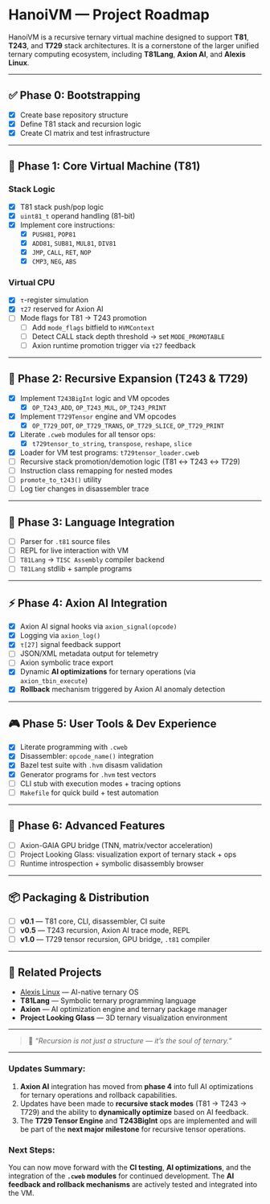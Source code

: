 # **HanoiVM — Project Roadmap**

HanoiVM is a recursive ternary virtual machine designed to support **T81**, **T243**, and **T729** stack architectures. It is a cornerstone of the larger unified ternary computing ecosystem, including **T81Lang**, **Axion AI**, and **Alexis Linux**.

---

## ✅ Phase 0: Bootstrapping

- [x] Create base repository structure  
- [x] Define T81 stack and recursion logic  
- [x] Create CI matrix and test infrastructure  

---

## 🧱 Phase 1: Core Virtual Machine (T81)

### Stack Logic
- [x] T81 stack push/pop logic  
- [x] `uint81_t` operand handling (81-bit)  
- [x] Implement core instructions:  
  - [x] `PUSH81`, `POP81`  
  - [x] `ADD81`, `SUB81`, `MUL81`, `DIV81`  
  - [x] `JMP`, `CALL`, `RET`, `NOP`  
  - [x] `CMP3`, `NEG`, `ABS`  

### Virtual CPU
- [x] `τ`-register simulation  
- [x] `τ27` reserved for Axion AI  
- [ ] Mode flags for T81 → T243 promotion  
  - [ ] Add `mode_flags` bitfield to `HVMContext`  
  - [ ] Detect CALL stack depth threshold → set `MODE_PROMOTABLE`  
  - [ ] Axion runtime promotion trigger via `τ27` feedback  

---

## 🧬 Phase 2: Recursive Expansion (T243 & T729)

- [x] Implement `T243BigInt` logic and VM opcodes  
  - [x] `OP_T243_ADD`, `OP_T243_MUL`, `OP_T243_PRINT`  
- [x] Implement `T729Tensor` engine and VM opcodes  
  - [x] `OP_T729_DOT`, `OP_T729_TRANS`, `OP_T729_SLICE`, `OP_T729_PRINT`  
- [x] Literate `.cweb` modules for all tensor ops:  
  - [x] `t729tensor_to_string`, `transpose`, `reshape`, `slice`  
- [x] Loader for VM test programs: `t729tensor_loader.cweb`  
- [ ] Recursive stack promotion/demotion logic (T81 ↔ T243 ↔ T729)  
- [ ] Instruction class remapping for nested modes  
- [ ] `promote_to_t243()` utility  
- [ ] Log tier changes in disassembler trace  

---

## 🧠 Phase 3: Language Integration

- [ ] Parser for `.t81` source files  
- [ ] REPL for live interaction with VM  
- [ ] `T81Lang` → `TISC Assembly` compiler backend  
- [ ] `T81Lang` stdlib + sample programs  

---

## ⚡ Phase 4: Axion AI Integration

- [x] Axion AI signal hooks via `axion_signal(opcode)`  
- [x] Logging via `axion_log()`  
- [x] `τ[27]` signal feedback support  
- [ ] JSON/XML metadata output for telemetry  
- [ ] Axion symbolic trace export  
- [x] Dynamic **AI optimizations** for ternary operations (via `axion_tbin_execute`)  
- [x] **Rollback** mechanism triggered by Axion AI anomaly detection  

---

## 🎮 Phase 5: User Tools & Dev Experience

- [x] Literate programming with `.cweb`  
- [x] Disassembler: `opcode_name()` integration  
- [x] Bazel test suite with `.hvm` disasm validation  
- [x] Generator programs for `.hvm` test vectors  
- [ ] CLI stub with execution modes + tracing options  
- [ ] `Makefile` for quick build + test automation  

---

## 🔮 Phase 6: Advanced Features

- [ ] Axion-GAIA GPU bridge (TNN, matrix/vector acceleration)  
- [ ] Project Looking Glass: visualization export of ternary stack + ops  
- [ ] Runtime introspection + symbolic disassembly browser  

---

## 📦 Packaging & Distribution

- [ ] **v0.1** — T81 core, CLI, disassembler, CI suite  
- [ ] **v0.5** — T243 recursion, Axion AI trace mode, REPL  
- [ ] **v1.0** — T729 tensor recursion, GPU bridge, `.t81` compiler  

---

## 🔗 Related Projects

- [Alexis Linux](https://github.com/copyl-sys) — AI-native ternary OS  
- **T81Lang** — Symbolic ternary programming language  
- **Axion** — AI optimization engine and ternary package manager  
- **Project Looking Glass** — 3D ternary visualization environment  

---

> 🧠 *“Recursion is not just a structure — it’s the soul of ternary.”*

---

### Updates Summary:

1. **Axion AI** integration has moved from **phase 4** into full AI optimizations for ternary operations and rollback capabilities.
2. Updates have been made to **recursive stack modes** (T81 → T243 → T729) and the ability to **dynamically optimize** based on AI feedback.
3. The **T729 Tensor Engine** and **T243BigInt** ops are implemented and will be part of the **next major milestone** for recursive tensor operations.

### Next Steps:

You can now move forward with the **CI testing**, **AI optimizations**, and the integration of the **`.cweb` modules** for continued development. The **AI feedback and rollback mechanisms** are actively tested and integrated into the VM.
